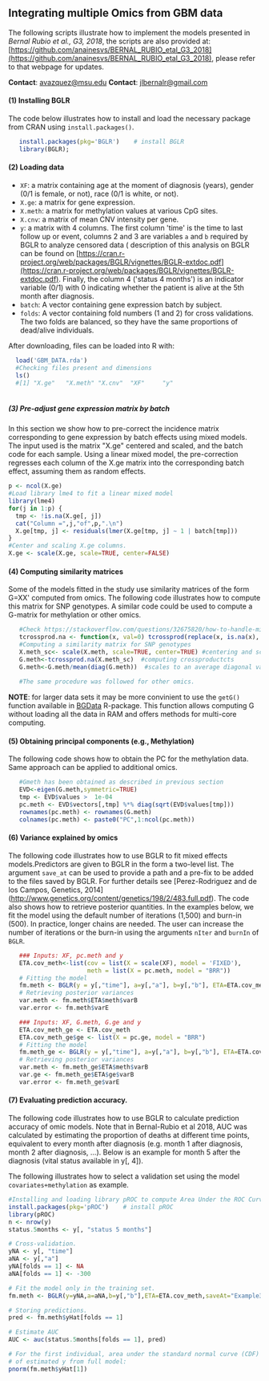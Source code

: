 ## Integrating multiple Omics from GBM data

The following scripts illustrate how to implement the models presented in *Bernal Rubio et al., G3, 2018*, the scripts are also provided at: [https://github.com/anainesvs/BERNAL_RUBIO_etal_G3_2018](https://github.com/anainesvs/BERNAL_RUBIO_etal_G3_2018), please refer to that webpage for updates.

**Contact**: avazquez@msu.edu
**Contact**: jlbernalr@gmail.com

#### (1) Installing BGLR

The code below illustrates how to install and load the necessary package from CRAN using `install.packages()`.

```R
   install.packages(pkg='BGLR')    # install BGLR
   library(BGLR); 
```  

#### (2)  Loading data

   * `XF`: a matrix containing age at the moment of diagnosis (years), gender (0/1 is female, or not), race (0/1 is white, or not). 
   * `X.ge`: a matrix for gene expression. 
   * `X.meth`: a matrix for methylation values at various CpG sites.
   * `X.cnv`: a matrix of mean CNV intensity per gene.
   * `y`: a matrix with 4 columns. The first column 'time' is the time to last follow up or event, columns 2 and 3 are variables `a` and `b` required by BGLR to analyze censored data ( description of this analysis on BGLR can be found on [https://cran.r-project.org/web/packages/BGLR/vignettes/BGLR-extdoc.pdf](https://cran.r-project.org/web/packages/BGLR/vignettes/BGLR-extdoc.pdf). Finally, the column 4 ('status 4 months') is an indicator variable (0/1) with 0 indicating whether the patient is alive at the 5th month after diagnosis.
   * `batch`: A vector containing gene expression batch by subject.
   * `folds`: A vector containing fold numbers (1 and 2) for cross validations. The two folds are balanced, so they have the same proportions of dead/alive individuals.
  
After downloading, files can be loaded into R with:

```R 
  load('GBM_DATA.rda')
  #Checking files present and dimensions
  ls()
  #[1] "X.ge"   "X.meth" "X.cnv"  "XF"     "y"   
  
```

##### (3) Pre-adjust gene expression matrix by batch

In this section we show how to pre-correct the incidence matrix corresponding to gene expression by batch effects using mixed models. The input used is the matrix "X.ge" centered and scaled, and the batch code for each sample. Using a linear mixed model, the pre-correction regresses each column of the X.ge matrix into the corresponding batch effect, assuming them as random effects.

```R
p <- ncol(X.ge)
#Load library lme4 to fit a linear mixed model
library(lme4)
for(j in 1:p) {
  tmp <- !is.na(X.ge[, j])
  cat("Column =",j,"of",p,".\n")
  X.ge[tmp, j] <- residuals(lmer(X.ge[tmp, j] ~ 1 | batch[tmp]))
}
#Center and scaling X.ge columns.
X.ge <- scale(X.ge, scale=TRUE, center=FALSE) 
```

#### (4) Computing similarity matrices

 Some of the models fitted in the study use similarity matrices of the form G=XX' 
 computed from omics. The following code illustrates how to compute this matrix for 
 SNP genotypes. A similar code could be used to compute a G-matrix for methylation 
 or other omics.
 
```R 
   #Check https://stackoverflow.com/questions/32675820/how-to-handle-missing-values-in-crossprod-in-r
   tcrossprod.na <- function(x, val=0) tcrossprod(replace(x, is.na(x), val)) 
   #Computing a similarity matrix for SNP genotypes
   X.meth_sc<- scale(X.meth, scale=TRUE, center=TRUE) #centering and scaling
   G.meth<-tcrossprod.na(X.meth_sc)  #computing crossproductcts
   G.meth<-G.meth/mean(diag(G.meth))  #scales to an average diagonal value of 1.
   
   #The same procedure was followed for other omics.
```
**NOTE**: for larger data sets it may be more convinient to use the `getG()` function available in [BGData](https://github.com/quantgen/BGData) R-package. This function allows computing G without loading all the data in RAM and offers methods for multi-core computing. 

#### (5)  Obtaining principal components (e.g., Methylation)

The following code shows how to obtain the PC for the methylation data. Same approach can be applied to additional omics.

```R
   #Gmeth has been obtained as described in previous section
   EVD<-eigen(G.meth,symmetric=TRUE)
   tmp <- EVD$values >  1e-04
   pc.meth <- EVD$vectors[,tmp] %*% diag(sqrt(EVD$values[tmp]))
   rownames(pc.meth) <- rownames(G.meth)
   colnames(pc.meth) <- paste0("PC",1:ncol(pc.meth))
```

#### (6) Variance explained by omics

The following code illustrates how to use BGLR to fit mixed effects models.Predictors are given to BGLR in the form a two-level list. The argument `save_at` can be used to provide a path and a pre-fix to be added to the files saved by BGLR. For further details see [Perez-Rodriguez and de los Campos, Genetics, 2014] (http://www.genetics.org/content/genetics/198/2/483.full.pdf). The code also shows how to retrieve posterior quantities. In the examples below, we fit the model using the default number of iterations (1,500) and burn-in (500). In practice, longer chains are needed. The user can increase the number of iterations or the burn-in using the arguments `nIter` and `burnIn` of `BGLR`.

```R
   ### Inputs: XF, pc.meth and y
   ETA.cov_meth<-list(cov = list(X = scale(XF), model = 'FIXED'),
                      meth = list(X = pc.meth, model = "BRR"))
   # Fitting the model
   fm.meth <- BGLR(y = y[,"time"], a=y[,"a"], b=y[,"b"], ETA=ETA.cov_meth, saveAt="Example_")
   # Retrieving posterior variances
   var.meth <- fm.meth$ETA$meth$varB
   var.error <- fm.meth$varE
```

```R
   ### Inputs: XF, G.meth, G.ge and y
   ETA.cov_meth_ge <- ETA.cov_meth
   ETA.cov_meth_ge$ge <- list(X = pc.ge, model = "BRR")
   # Fitting the model
   fm.meth_ge <- BGLR(y = y[,"time"], a=y[,"a"], b=y[,"b"], ETA=ETA.cov_meth_ge, saveAt="Example2_")
   # Retrieving posterior variances
   var.meth <- fm.meth_ge$ETA$meth$varB
   var.ge <- fm.meth_ge$ETA$ge$varB
   var.error <- fm.meth_ge$varE
```


#### (7)  Evaluating prediction accuracy.

The following code illustrates how to use BGLR to calculate prediction accuracy of omic models. Note that in Bernal-Rubio et al 2018, AUC was calculated by estimating the proportion of deaths at different time points, equivalent to every month after diagnosis (e.g. month 1 after diagnosis, month 2 after diagnosis, ...). Below is an example for month 5 after the diagnosis (vital status available in y[, 4]).

The following illustrates how to select a validation set using the model `covariates+methylation` as example.

```R
#Installing and loading library pROC to compute Area Under the ROC Curve.
install.packages(pkg='pROC')    # install pROC
library(pROC)
n <- nrow(y)
status.5months <- y[, "status 5 months"]

# Cross-validation.
yNA <- y[, "time"]
aNA <- y[,"a"]
yNA[folds == 1] <- NA
aNA[folds == 1] <- -300

# Fit the model only in the training set.
fm.meth <- BGLR(y=yNA,a=aNA,b=y[,"b"],ETA=ETA.cov_meth,saveAt="Example3_")

# Storing predictions.
pred <- fm.meth$yHat[folds == 1]

# Estimate AUC
AUC <- auc(status.5months[folds == 1], pred)

# For the first individual, area under the standard normal curve (CDF) 
# of estimated y from full model:
pnorm(fm.meth$yHat[1])

```
